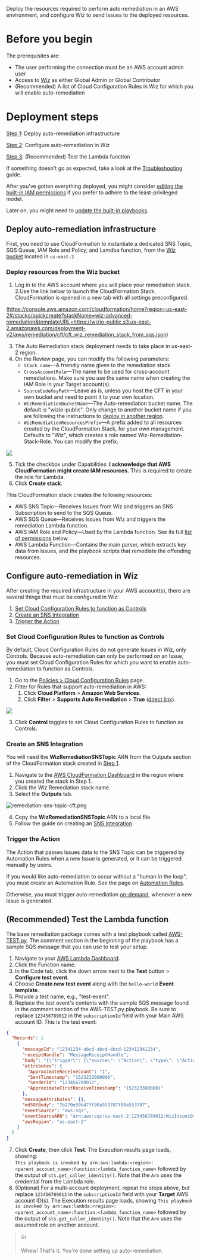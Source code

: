 Deploy the resources required to perform auto-remediation in an AWS environment, and configure Wiz to send Issues to the deployed resources.

# Before you begin

The prerequisites are:

- The user performing the connection must be an AWS account admin user
- Access to <a href="https://app.wiz.io/" target="_blank">Wiz</a> as either Global Admin or Global Contributor
- (Recommended) A list of Cloud Configuration Rules in Wiz for which you will enable auto-remediation

# Deployment steps

[Step 1](#deploy-auto-remediation-infrastructure): Deploy auto-remediation infrastructure

[Step 2](#configure-auto-remediation-in-wiz): Configure auto-remediation in Wiz

[Step 3](#recommended-test-the-lambda-function): (Recommended) Test the Lambda function

If something doesn't go as expected, take a look at the [Troubleshooting](doc:aws-rem-troubleshooting) guide.

After you've gotten everything deployed, you might consider [editing the built-in IAM permissions](#optional-edit-iam-permissions) if you prefer to adhere to the least-privileged model.

Later on, you might need to [update the built-in playbooks](doc:auto-rem-playbooks-aws#update-playbooks).

## Deploy auto-remediation infrastructure

First, you need to use CloudFormation to instantiate a dedicated SNS Topic, SQS Queue, IAM Role and Policy, and Lamdba function, from the [Wiz bucket](#deploy-resources-from-the-wiz-bucket) located in `us-east-2`

### Deploy resources from the Wiz bucket

1. Log in to the AWS account where you will place your remediation stack.
2.Use the link below to launch the CloudFormation Stack. CloudFormation is opened in a new tab with all settings preconfigured.

(https://console.aws.amazon.com/cloudformation/home?region=us-east-2#/stacks/quickcreate?stackName=wiz-advanced-remediation&templateURL=https://wizio-public.s3.us-east-2.amazonaws.com/deployment-v2/aws/remediation/cft/cft_wiz_remediation_stack_from_sqs.json)

3. The Auto Remediation stack deployment needs to take place in us-east-2 region.
4. On the Review page, you can modify the following parameters:
   - `Stack name`—A friendly name given to the remediation stack
   - `CrossAccountRole`—The name to be used for cross-account remediations. Make sure you use the same name when creating the IAM Role in your Target account(s).
   - `SourceCodeKeyPath`—Leave as is, unless you host the CFT in your own bucket and need to point it to your own location.
   - `WizRemediationBucketName`—The Auto-remediation bucket name. The default is "wizio-public". Only change to another bucket name if you are following the instructions to [deploy in another region](#deploy-resources-from-an-alternate-bucket).
   - `WizRemediationResourcesPrefix`—A prefix added to all resources created by the CloudFormation Stack, for your own management. Defaults to "Wiz", which creates a role named Wiz-Remediation-Stack-Role. You can modify the prefix.

![](https://files.readme.io/837bb5a-Create_stack_3.png)


5. Tick the checkbox under Capabilities: **I acknowledge that AWS CloudFormation might create IAM resources.** This is required to create the role for Lambda.
6. Click **Create stack**.

This CloudFormation stack creates the following resources:

- AWS SNS Topic—Receives Issues from Wiz and triggers an SNS Subscription to send to the SQS Queue.
- AWS SQS Queue—Receives Issues from Wiz and triggers the remediation Lambda function.
- AWS IAM Role and Policy—Used by the Lambda function. See its full [list of permissions](#cft_wiz_remediation_stack_fromjson) below.
- AWS Lambda Function—Contains the main parser, which extracts key data from Issues, and the playbook scripts that remediate the offending resources.

## Configure auto-remediation in Wiz

After creating the required infrastructure in your AWS account(s), there are several things that must be configured in Wiz:

1. [Set Cloud Configuration Rules to function as Controls](#set-cloud-configuration-rules-to-function-as-controls)
2. [Create an SNS Integration](#create-an-sns-integration)
3. [Trigger the Action](#trigger-the-action)

### Set Cloud Configuration Rules to function as Controls

By default, Cloud Configuration Rules do not generate Issues in Wiz, only Controls. Because auto-remediation can only be performed on an Issue, you must set Cloud Configuration Rules for which you want to enable auto-remediation to function as Controls. 

1. Go to the <a href="https://app.wiz.io/policies/cloud-configuration-rules" target="_blank">Policies > Cloud Configuration Rules</a> page.
2. Filter for Rules that support auto-remediation in AWS:
   1. Click **Cloud Platform** > **Amazon Web Services**.
   2. Click **Filter** > **Supports Auto Remediation** > **True** (<a href="https://app.wiz.io/policies/cloud-configuration-rules#~(filters~(serviceType~(equals~(~'AWS))~hasAutoRemediation~(equals~true)))" target="_blank">direct link</a>).

![](https://files.readme.io/2433a6d-rule_as_control.png)

3. Click **Control** toggles to set Cloud Configuration Rules to function as Controls.

### Create an SNS Integration

You will need the **WizRemediationSNSTopic** ARN from the Outputs section of the CloudFormation stack created in [Step 1](#deployment-steps).

1. Navigate to the <a href="https://us-east-2.console.aws.amazon.com/cloudformation" target="_blank">AWS CloudFormation Dashboard</a> in the region where you created the stack in Step 1.
2. Click the Wiz Remediation stack name.
3. Select the **Outputs** tab.

![](https://files.readme.io/46e54ab-remediation-sns-topic-cft.png "remediation-sns-topic-cft.png")


4. Copy the **WizRemediationSNSTopic** ARN to a local file.
5. Follow the guide on creating an [SNS Integration](doc:sns-integration). <a id="return-from-sns"></a>

### Trigger the Action

The Action that passes Issues data to the SNS Topic can be triggered by Automation Rules when a new Issue is generated, or it can be triggered manually by users.

If you would like auto-remediation to occur without a "human in the loop", you must create an Automation Rule. See the page on [Automation Rules](doc:response-automation-overview).

Otherwise, you must trigger auto-remediation [on-demand](doc:auto-rem-overview#on-demand-auto-remediation), whenever a new Issue is generated.

## (Recommended) Test the Lambda function

The base remediation package comes with a test playbook called [AWS-TEST.py](doc:auto-rem-playbooks-aws#test-event). The comment section in the beginning of the playbook has a sample SQS message that you can use to test your setup.

1. Navigate to your <a href="https://us-east-2.console.aws.amazon.com/lambda" target="_blank">AWS Lambda Dashboard</a>.
2. Click the Function name.
3. In the Code tab, click the down arrow next to the **Test** button > **Configure test event**.
4. Choose **Create new test event** along with the `hello-world` **Event template**.
5. Provide a test name, e.g., "test-event".
6. Replace the test event's contents with the sample SQS message found in the comment section of the AWS-TEST.py playbook. Be sure to replace `123456789012` in the `subscriptionId` field with your Main AWS account ID. This is the test event:

```json
{
  "Records": [
    {
      "messageId": "12341234-abcd-abcd-abcd-123412341234",
      "receiptHandle": "MessageReceiptHandle",
      "body": "{\"trigger\": {\"source\": \"Action\", \"type\": \"Action\", \"ruleId\": \"1\", \"ruleName\": \"1\"}, \"issue\": {\"id\": \"ee878f26-bcd8-4a4d-bba1-f9684a0488cf\", \"status\": \"ACTIVE\", \"severity\": \"HIGH\", \"created\": \"2021-07-01M01:01:01Z\", \"projects\": null}, \"resource\": {\"id\": \"test-resource\", \"name\": \"test-resource\", \"type\": \"security_group\", \"cloudPlatform\": \"aws\", \"subscriptionId\": \"123456789012\", \"subscriptionName\": \"TestAccount\", \"region\": \"us-east-2\", \"status\": \"ACTIVE\", \"cloudProviderURL\": \"someurl.com\"}, \"control\": {\"id\": \"TEST-001\", \"name\": \"Test Control\", \"description\": \"ssh\", \"severity\": \"HIGH\", \"sourceCloudConfigurationRuleId\": \"TEST-001\", \"sourceCloudConfigurationRuleName\": \"Test Control\"}}",
      "attributes": {
        "ApproximateReceiveCount": "1",
        "SentTimestamp": "1523233000000",
        "SenderId": "123456789012",
        "ApproximateFirstReceiveTimestamp": "1523233000001"
      },
      "messageAttributes": {},
      "md5OfBody": "7b270e59b47ff90a553787f90a553787",
      "eventSource": "aws:sqs",
      "eventSourceARN": "arn:aws:sqs:us-east-2:123456789012:WizIssuesQueue",
      "awsRegion": "us-east-2"
    } 
  ]   
}
```



7. Click **Create**, then click **Test**. The Execution results page loads, showing:  
   `This playbook is invoked by arn:aws:lambda:<region>:<parent_account_name>:function:<lambda_function_name>` followed by the output of `sts.get_caller_identity()`. Note that the `Arn` uses the credential from the Lambda role.
8. (Optional) For a multi-account deployment, repeat the steps above, but replace `123456789012` in the `subscriptionId` field with your **Target** AWS account ID(s). The Execution results page loads, showing `This playbook is invoked by arn:aws:lambda:<region>:<parent_account_name>:function:<lambda_function_name>` followed by the output of `sts.get_caller_identity()`. Note that the `Arn` uses the assumed role on another account.

> 👍 
> 
> Whew! That's it. You're done setting up auto-remediation.
